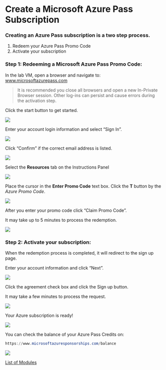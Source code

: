 # Create a Microsoft Azure Pass Subscription

### Creating an Azure Pass subscription is a two step process.

1. Redeem your Azure Pass Promo Code
2. Activate your subscription

### Step 1: Redeeming a Microsoft Azure Pass Promo Code:

In the lab VM, open a browser and navigate to: www.microsoftazurepass.com

> It is recommended you close all browsers and open a new In-Private Browser session. Other log-ins can persist and cause errors during the activation step.



Click the start button to get started.

![](content/pass-1.jpg)



Enter your account login information and select “Sign In”.

![](content/pass-2.jpg)



Click “Confirm” if the correct email address is listed.

![](content/pass-3.jpg)



Select the **Resources** tab on the Instructions Panel

![](content/azure-pass.png)



Place the cursor in the **Enter Promo Code** text box.  Click the **T** button by the *Azure Promo Code*. 

![](content/pass-4.jpg)

After you enter your promo code click “Claim Promo Code”. 



It may take up to 5 minutes to process the redemption.

![](content/pass-5.jpg)



### Step 2: Activate your subscription:

When the redemption process is completed, it will redirect to the sign up page.

Enter your account information and click “Next”.

![](content/pass-6.jpg)

Click the agreement check box and click the Sign up button.

It may take a few minutes to process the request.

![](content/pass-7.jpg)

Your Azure subscription is ready!

![](content/pass-8.jpg)



You can check the balance of your Azure Pass Credits on:

```Powershell
https://www.microsoftazuresponsorships.com/balance
```
![](content/pass-9.jpg)



[List of Modules](#modules-list)